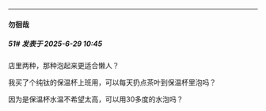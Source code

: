 ﻿
*****

####  勿徊哉  
##### 51#       发表于 2025-6-29 10:45

店里两种，那种泡起来更适合懒人？

我买了个纯钛的保温杯上班用，可以每天扔点茶叶到保温杯里泡吗？

因为是保温杯水温不希望太高，可以用30多度的水泡吗？

